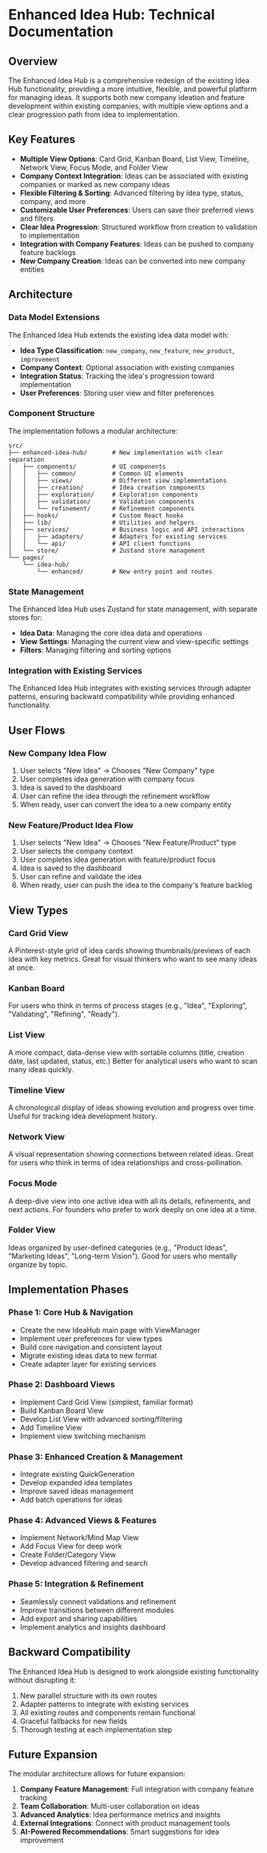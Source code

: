 # Enhanced Idea Hub: Technical Documentation

## Overview

The Enhanced Idea Hub is a comprehensive redesign of the existing Idea Hub functionality, providing a more intuitive, flexible, and powerful platform for managing ideas. It supports both new company ideation and feature development within existing companies, with multiple view options and a clear progression path from idea to implementation.

## Key Features

- **Multiple View Options**: Card Grid, Kanban Board, List View, Timeline, Network View, Focus Mode, and Folder View
- **Company Context Integration**: Ideas can be associated with existing companies or marked as new company ideas
- **Flexible Filtering & Sorting**: Advanced filtering by idea type, status, company, and more
- **Customizable User Preferences**: Users can save their preferred views and filters
- **Clear Idea Progression**: Structured workflow from creation to validation to implementation
- **Integration with Company Features**: Ideas can be pushed to company feature backlogs
- **New Company Creation**: Ideas can be converted into new company entities

## Architecture

### Data Model Extensions

The Enhanced Idea Hub extends the existing idea data model with:

- **Idea Type Classification**: `new_company`, `new_feature`, `new_product`, `improvement`
- **Company Context**: Optional association with existing companies
- **Integration Status**: Tracking the idea's progression toward implementation
- **User Preferences**: Storing user view and filter preferences

### Component Structure

The implementation follows a modular architecture:

```
src/
├── enhanced-idea-hub/       # New implementation with clear separation
│   ├── components/          # UI components
│   │   ├── common/          # Common UI elements
│   │   ├── views/           # Different view implementations
│   │   ├── creation/        # Idea creation components
│   │   ├── exploration/     # Exploration components
│   │   ├── validation/      # Validation components
│   │   └── refinement/      # Refinement components
│   ├── hooks/               # Custom React hooks
│   ├── lib/                 # Utilities and helpers
│   ├── services/            # Business logic and API interactions
│   │   ├── adapters/        # Adapters for existing services
│   │   └── api/             # API client functions
│   └── store/               # Zustand store management
└── pages/
    └── idea-hub/
        └── enhanced/        # New entry point and routes
```

### State Management

The Enhanced Idea Hub uses Zustand for state management, with separate stores for:

- **Idea Data**: Managing the core idea data and operations
- **View Settings**: Managing the current view and view-specific settings
- **Filters**: Managing filtering and sorting options

### Integration with Existing Services

The Enhanced Idea Hub integrates with existing services through adapter patterns, ensuring backward compatibility while providing enhanced functionality.

## User Flows

### New Company Idea Flow

1. User selects "New Idea" → Chooses "New Company" type
2. User completes idea generation with company focus
3. Idea is saved to the dashboard
4. User can refine the idea through the refinement workflow
5. When ready, user can convert the idea to a new company entity

### New Feature/Product Idea Flow

1. User selects "New Idea" → Chooses "New Feature/Product" type
2. User selects the company context
3. User completes idea generation with feature/product focus
4. Idea is saved to the dashboard
5. User can refine and validate the idea
6. When ready, user can push the idea to the company's feature backlog

## View Types

### Card Grid View
A Pinterest-style grid of idea cards showing thumbnails/previews of each idea with key metrics. Great for visual thinkers who want to see many ideas at once.

### Kanban Board
For users who think in terms of process stages (e.g., "Idea", "Exploring", "Validating", "Refining", "Ready").

### List View
A more compact, data-dense view with sortable columns (title, creation date, last updated, status, etc.) Better for analytical users who want to scan many ideas quickly.

### Timeline View
A chronological display of ideas showing evolution and progress over time. Useful for tracking idea development history.

### Network View
A visual representation showing connections between related ideas. Great for users who think in terms of idea relationships and cross-pollination.

### Focus Mode
A deep-dive view into one active idea with all its details, refinements, and next actions. For founders who prefer to work deeply on one idea at a time.

### Folder View
Ideas organized by user-defined categories (e.g., "Product Ideas", "Marketing Ideas", "Long-term Vision"). Good for users who mentally organize by topic.

## Implementation Phases

### Phase 1: Core Hub & Navigation
- Create the new IdeaHub main page with ViewManager
- Implement user preferences for view types
- Build core navigation and consistent layout
- Migrate existing ideas data to new format
- Create adapter layer for existing services

### Phase 2: Dashboard Views
- Implement Card Grid View (simplest, familiar format)
- Build Kanban Board View
- Develop List View with advanced sorting/filtering
- Add Timeline View
- Implement view switching mechanism

### Phase 3: Enhanced Creation & Management
- Integrate existing QuickGeneration
- Develop expanded idea templates
- Improve saved ideas management
- Add batch operations for ideas

### Phase 4: Advanced Views & Features
- Implement Network/Mind Map View
- Add Focus View for deep work
- Create Folder/Category View
- Develop advanced filtering and search

### Phase 5: Integration & Refinement
- Seamlessly connect validations and refinement
- Improve transitions between different modules
- Add export and sharing capabilities
- Implement analytics and insights dashboard

## Backward Compatibility

The Enhanced Idea Hub is designed to work alongside existing functionality without disrupting it:

1. New parallel structure with its own routes
2. Adapter patterns to integrate with existing services
3. All existing routes and components remain functional
4. Graceful fallbacks for new fields
5. Thorough testing at each implementation step

## Future Expansion

The modular architecture allows for future expansion:

1. **Company Feature Management**: Full integration with company feature tracking
2. **Team Collaboration**: Multi-user collaboration on ideas
3. **Advanced Analytics**: Idea performance metrics and insights
4. **External Integrations**: Connect with product management tools
5. **AI-Powered Recommendations**: Smart suggestions for idea improvement
